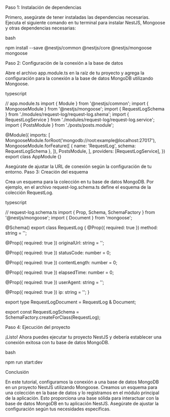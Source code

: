 Paso 1: Instalación de dependencias

Primero, asegúrate de tener instaladas las dependencias necesarias. Ejecuta el siguiente comando en tu terminal para instalar NestJS, Mongoose y otras dependencias necesarias:

bash

npm install --save @nestjs/common @nestjs/core @nestjs/mongoose mongoose

Paso 2: Configuración de la conexión a la base de datos

Abre el archivo app.module.ts en la raíz de tu proyecto y agrega la configuración para la conexión a la base de datos MongoDB utilizando Mongoose.

typescript

// app.module.ts
import { Module } from '@nestjs/common';
import { MongooseModule } from '@nestjs/mongoose';
import { RequestLogSchema } from './modules/request-log/request-log.shema';
import { RequestLogService } from './modules/request-log/request-log.service';
import { PostsModule } from './posts/posts.module';

@Module({
  imports: [
    MongooseModule.forRoot('mongodb://root:example@localhost:27017'), 
    MongooseModule.forFeature([
      { name: 'RequestLog', schema: RequestLogSchema },
    ]),
    PostsModule,
  ],
  providers: [RequestLogService],
})
export class AppModule {}

Asegúrate de ajustar la URL de conexión según la configuración de tu entorno.
Paso 3: Creación del esquema

Crea un esquema para la colección en tu base de datos MongoDB. Por ejemplo, en el archivo request-log.schema.ts define el esquema de la colección RequestLog.

typescript

// request-log.schema.ts
import { Prop, Schema, SchemaFactory } from '@nestjs/mongoose';
import { Document } from 'mongoose';

@Schema()
export class RequestLog {
  @Prop({ required: true })
  method: string = '';

  @Prop({ required: true })
  originalUrl: string = '';

  @Prop({ required: true })
  statusCode: number = 0;

  @Prop({ required: true })
  contentLength: number = 0;

  @Prop({ required: true })
  elapsedTime: number = 0;

  @Prop({ required: true })
  userAgent: string = '';

  @Prop({ required: true })
  ip: string = '';
}

export type RequestLogDocument = RequestLog & Document;

export const RequestLogSchema = SchemaFactory.createForClass(RequestLog);

Paso 4: Ejecución del proyecto

¡Listo! Ahora puedes ejecutar tu proyecto NestJS y debería establecer una conexión exitosa con tu base de datos MongoDB.

bash

npm run start:dev

Conclusión

En este tutorial, configuramos la conexión a una base de datos MongoDB en un proyecto NestJS utilizando Mongoose. Creamos un esquema para una colección en la base de datos y lo registramos en el módulo principal de la aplicación. Esto proporciona una base sólida para interactuar con la base de datos MongoDB en tu aplicación NestJS. Asegúrate de ajustar la configuración según tus necesidades específicas.